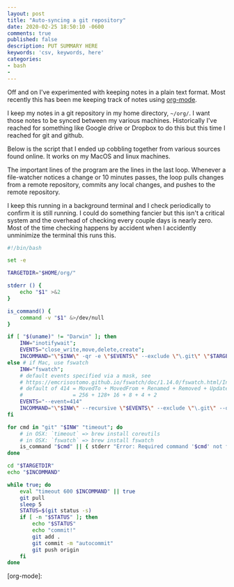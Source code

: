 ```yaml
---
layout: post
title: "Auto-syncing a git repository"
date: 2020-02-25 18:50:10 -0600
comments: true
published: false
description: PUT SUMMARY HERE 
keywords: 'csv, keywords, here'
categories: 
- bash
- 
---
```


Off and on I've experimented with keeping notes in a plain text format.
Most recently this has been me keeping track of notes using [org-mode]().

I keep my notes in a git repository in my home directory, `~/org/`.
I want those notes to be synced between my various machines.
Historically I've reached for something like Google drive or Dropbox to do this but this time I reached for git and github.

Below is the script that I ended up cobbling together from various sources found online.
It works on my MacOS and linux machines.

The important lines of the program are the lines in the last loop.
Whenever a file-watcher notices a change or 10 minutes passes, the loop pulls changes from a remote repository, commits any local changes, and pushes to the remote repository.

I keep this running in a background terminal and I check periodically to confirm it is still running.
I could do something fancier but this isn't a critical system and the overhead of checking every couple days is nearly zero.
Most of the time checking happens by accident when I accidently unminimize the terminal this runs this.

```bash
#!/bin/bash

set -e

TARGETDIR="$HOME/org/"

stderr () {
    echo "$1" >&2
}

is_command() {
    command -v "$1" &>/dev/null
}

if [ "$(uname)" != "Darwin" ]; then
    INW="inotifywait";
    EVENTS="close_write,move,delete,create";
    INCOMMAND="\"$INW\" -qr -e \"$EVENTS\" --exclude \"\.git\" \"$TARGETDIR\""
else # if Mac, use fswatch
    INW="fswatch";
    # default events specified via a mask, see
    # https://emcrisostomo.github.io/fswatch/doc/1.14.0/fswatch.html/Invoking-fswatch.html#Numeric-Event-Flags
    # default of 414 = MovedTo + MovedFrom + Renamed + Removed + Updated + Created
    #                = 256 + 128+ 16 + 8 + 4 + 2
    EVENTS="--event=414"
    INCOMMAND="\"$INW\" --recursive \"$EVENTS\" --exclude \"\.git\" --one-event \"$TARGETDIR\""
fi

for cmd in "git" "$INW" "timeout"; do
    # in OSX: `timeout` => brew install coreutils
    # in OSX: `fswatch` => brew install fswatch
    is_command "$cmd" || { stderr "Error: Required command '$cmd' not found"; exit 1; }
done

cd "$TARGETDIR"
echo "$INCOMMAND"

while true; do
    eval "timeout 600 $INCOMMAND" || true
    git pull
    sleep 5
    STATUS=$(git status -s)
    if [ -n "$STATUS" ]; then
        echo "$STATUS"
        echo "commit!"
        git add .
        git commit -m "autocommit"
        git push origin
    fi
done
```

[org-mode]: 
